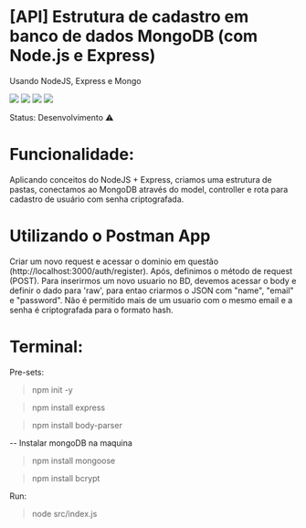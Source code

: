 # [API] Estrutura de cadastro em banco de dados MongoDB (com Node.js e Express)
Usando NodeJS, Express e Mongo


<img src="https://badgen.net/badge/node.js/12.18/blue"/> <img src="https://badgen.net/badge/Framework/Express/black"/> <img src="https://badgen.net/badge/Postman/App/orange"/> <img src="https://badgen.net/badge/Mongo/DB/green"/>

Status: Desenvolvimento :warning:

# Funcionalidade:
Aplicando conceitos do NodeJS + Express, criamos uma estrutura de pastas, conectamos ao MongoDB através do model, controller e rota para cadastro de usuário com senha criptografada. 
 
 # Utilizando o Postman App
 Criar um novo request e acessar o dominio em questão (http://localhost:3000/auth/register). Após, definimos o método de request (POST). Para inserirmos um novo usuario no BD, devemos acessar o body e definir o dado para 'raw', para entao criarmos o JSON com "name", "email" e "password". 
 Não é permitido mais de um usuario com o mesmo email e a senha é criptografada para o formato hash.
  
# Terminal:
Pre-sets:
>npm init -y

>npm install express

>npm install body-parser

-- Instalar mongoDB na maquina
>npm install mongoose

>npm install bcrypt

Run:
>node src/index.js
